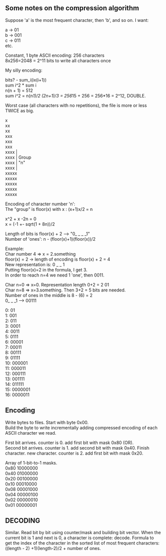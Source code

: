 Some notes on the compression algorithm
-----

Suppose 'a' is the most frequent character, then 'b', and so on.
I want:

a -> 01  
b -> 001  
c -> 011  
etc.  

Constant, 1 byte ASCII encoding:
256 characters  
8x256=2048 = 2^11 bits to write all characters once

My silly encoding:

bits? -  sum_i(ix(i+1))  
            sum i^2 * sum i  
n(n + 1) = 512  
sum i^2 = n(n*1)/2 (2n+1)/3 = 256*15 + 256 = 256*16 = 2^12, DOUBLE.  

Worst case (all characters with no repetitions), the file is more or less TWICE as big.

x  
xx  
xx  
xxx  
xxx   
xxx  
xxxx    |  
xxxx    | Group  
xxxx    | "n"  
xxxx    |  
xxxxx  
xxxxx  
xxxxx  
xxxxx  
xxxxx  

Encoding of character number 'n':  
The "group" is floor(x) with x : (x+1)x/2  = n

x^2 + x -2n = 0  
x = (-1 +- sqrt(1 + 8n))/2

Length of bits is floor(x) + 2 -->  "0_ _ _ _1"  
Number of 'ones': n - (floor(x)+1)(floor(x))/2

Example:  
Char number 4 => x = 2.something  
floor(x) = 2 -> length of encoding is floor(x) + 2 = 4  
New representation is: 0 _ _ 1  
Putting floor(x)=2 in the formula, I get 3.  
In order to reach n=4 we need 1 'one', then 0011.  

Char n=0 => x=0. Representation length 0+2 = 2 01  
Char n=8 => x=3.something. Then 3+2 = 5 bits are needed.   
Number of ones in the middle is 8 - (6) = 2  
0_ _ _1 --> 00111  

0: 01  
1: 001  
2: 011  
3: 0001  
4: 0011  
5: 0111   
6: 00001  
7: 00011  
8: 00111  
9: 01111  
10: 000001  
11: 000011  
12: 000111  
13: 001111  
14: 011111  
15: 0000001  
16: 0000011  
  

Encoding
---

Write bytes to files. Start with byte 0x00.  
Build the byte to write incrementally adding compressed encoding
of each ASCII character we read.

First bit arrives. counter is 0. add first bit with mask 0x80 (OR).  
Second bit arrives. counter is 1. add second bit with mask 0x40.
Finish character. new character. counter is 2. add first bit with mask 0x20.

Array of 1-bit-to-1 masks.  
0x80    10000000  
0x40    01000000  
0x20    00100000  
0x10    00010000  
0x08    00001000  
0x04    00000100  
0x02    00000010  
0x01    00000001  


DECODING
------

Similar.
Read bit by bit using counter/mask and building bit vector.
When the current bit is 1 and next is 0, a character is complete: decode.
Formula to get the index of the character in the sorted list of 
most frequent characters:
((length - 2) +1)(length-2)/2 + number of ones.


